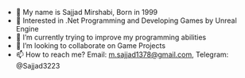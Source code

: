 - 👋 My name is Sajjad Mirshabi, Born in 1999
- 👀 Interested in .Net Programming and Developing Games by Unreal Engine
- 🌱 I’m currently trying to improve my programming abilities
- 💞️ I’m looking to collaborate on Game Projects
- 📫 How to reach me? Email: m.sajjad1378@gmail.com, Telegram: @Sajjad3223

<!---
Sajjad3223/Sajjad3223 is a ✨ special ✨ repository because its `README.md` (this file) appears on your GitHub profile.
You can click the Preview link to take a look at your changes.
--->

